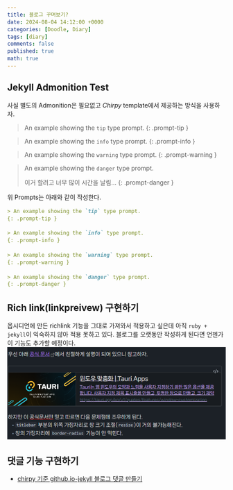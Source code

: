 ```yaml
---
title: 블로그 꾸며보기?
date: 2024-08-04 14:12:00 +0000
categories: [Doodle, Diary]
tags: [diary]
comments: false
published: true
math: true
---
```

## Jekyll Admonition Test
사실 별도의 Admonition은 필요없고 _Chirpy_ template에서 제공하는 방식을 사용하자.

> An example showing the `tip` type prompt.
{: .prompt-tip }

> An example showing the `info` type prompt.
{: .prompt-info }

> An example showing the `warning` type prompt.
{: .prompt-warning }

> An example showing the `danger` type prompt.
>
>이거 할려고 너무 많이 시간을 날림...
{: .prompt-danger }


위 Prompts는 아래와 같이 작성한다. 
```md
> An example showing the `tip` type prompt.
{: .prompt-tip }

> An example showing the `info` type prompt.
{: .prompt-info }

> An example showing the `warning` type prompt.
{: .prompt-warning }

> An example showing the `danger` type prompt.
{: .prompt-danger }
```

## Rich link(linkpreivew) 구현하기
옵시디언에 만든 richlink 기능을 그대로 가져와서 적용하고 싶은데 아직 `ruby + jekyll`이 익숙하지 않아 적용 못하고 있다. 블로그를 오랫동안 작성하게 된다면 언젠가 이 기능도 추가할 예정이다.
![alt text](/assets/img/res/richlink-example.png)


## 댓글 기능 구현하기
- [chirpy 기준 github.io-jekyll 블로그 댓글 만들기](https://www.irgroup.org/posts/utternace-comments-system/)